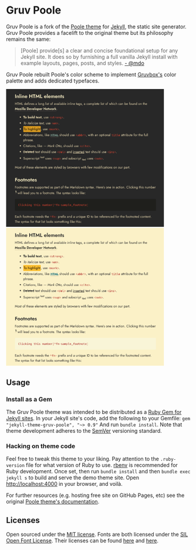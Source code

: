 # Gruv Poole

Gruv Poole is a fork of the [Poole theme](https://github.com/poole/poole) for [Jekyll](http://jekyllrb.com), the static site generator. Gruv Poole provides a facelift to the original theme but its philosophy remains the same:
> [Poole] provide[s] a clear and concise foundational setup for any Jekyll site. It does so by furnishing a full vanilla Jekyll install with example layouts, pages, posts, and styles.
[- @mdo](https://markdotto.com/)

Gruv Poole rebuilt Poole's color scheme to implement [Gruvbox's](https://github.com/morhetz/gruvbox) color palette and adds dedicated typefaces.

<img src="demo-assets/dark.png" alt="Gruv Poole dark mode" width="430">
<img src="demo-assets/light.png" alt="Gruv Poole light mode" width="430">


## Usage

### Install as a Gem

The Gruv Poole theme was intended to be distributed as a [Ruby Gem for Jekyll sites](https://jekyllrb.com/docs/themes/#understanding-gem-based-themes).
In your Jekyll site's code, add the following to your Gemfile:
`gem "jekyll-theme-gruv-poole", "~> 0.9"`
And run `bundle install`. Note that theme development adheres to the [SemVer](https://semver.org/) versioning standard.

### Hacking on theme code

Feel free to tweak this theme to your liking. Pay attention to the `.ruby-version` file for what version of Ruby to use. [rbenv](https://github.com/rbenv/rbenv) is recommended for Ruby development. Once set, then run `bundle install` and then `bundle exec jekyll s` to build and serve the demo theme site. 
Open <http://localhost:4000> in your browser, and voilà.

For further resources (e.g. hosting free site on GitHub Pages, etc) see the original [Poole theme's documentation](https://github.com/poole/poole).

## Licenses

Open sourced under the [MIT license](LICENSE.md). Fonts are both licensed under the [SIL Open Font License](https://openfontlicense.org/). Their licenses can be found [here](assets/fonts/body/LICENSE.md) and [here](assets/fonts/code/LICENSE.md).
